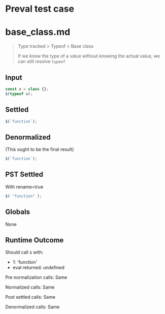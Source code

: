 # Preval test case

# base_class.md

> Type tracked > Typeof > Base class
>
> If we know the type of a value without knowing the actual value, we can still resolve `typeof`

## Input

`````js filename=intro
const x = class {};
$(typeof x);
`````


## Settled


`````js filename=intro
$(`function`);
`````


## Denormalized
(This ought to be the final result)

`````js filename=intro
$(`function`);
`````


## PST Settled
With rename=true

`````js filename=intro
$( "function" );
`````


## Globals


None


## Runtime Outcome


Should call `$` with:
 - 1: 'function'
 - eval returned: undefined

Pre normalization calls: Same

Normalized calls: Same

Post settled calls: Same

Denormalized calls: Same

